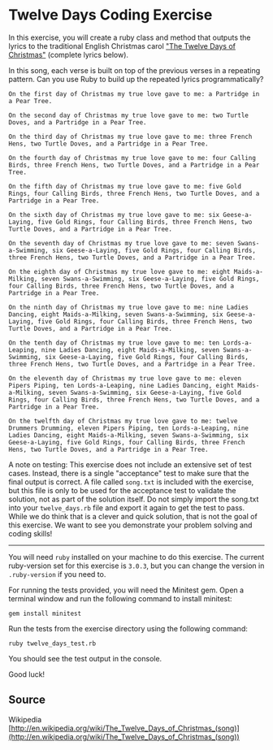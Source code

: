 # Twelve Days Coding Exercise

In this exercise, you will create a ruby class and method that outputs the lyrics to the traditional English Christmas carol ["The Twelve Days of Christmas"](https://en.wikipedia.org/wiki/The_Twelve_Days_of_Christmas_(song)) (complete lyrics below).

In this song, each verse is built on top of the previous verses in a repeating pattern. Can you use Ruby to build up the repeated lyrics programmatically?

```text
On the first day of Christmas my true love gave to me: a Partridge in a Pear Tree.

On the second day of Christmas my true love gave to me: two Turtle Doves, and a Partridge in a Pear Tree.

On the third day of Christmas my true love gave to me: three French Hens, two Turtle Doves, and a Partridge in a Pear Tree.

On the fourth day of Christmas my true love gave to me: four Calling Birds, three French Hens, two Turtle Doves, and a Partridge in a Pear Tree.

On the fifth day of Christmas my true love gave to me: five Gold Rings, four Calling Birds, three French Hens, two Turtle Doves, and a Partridge in a Pear Tree.

On the sixth day of Christmas my true love gave to me: six Geese-a-Laying, five Gold Rings, four Calling Birds, three French Hens, two Turtle Doves, and a Partridge in a Pear Tree.

On the seventh day of Christmas my true love gave to me: seven Swans-a-Swimming, six Geese-a-Laying, five Gold Rings, four Calling Birds, three French Hens, two Turtle Doves, and a Partridge in a Pear Tree.

On the eighth day of Christmas my true love gave to me: eight Maids-a-Milking, seven Swans-a-Swimming, six Geese-a-Laying, five Gold Rings, four Calling Birds, three French Hens, two Turtle Doves, and a Partridge in a Pear Tree.

On the ninth day of Christmas my true love gave to me: nine Ladies Dancing, eight Maids-a-Milking, seven Swans-a-Swimming, six Geese-a-Laying, five Gold Rings, four Calling Birds, three French Hens, two Turtle Doves, and a Partridge in a Pear Tree.

On the tenth day of Christmas my true love gave to me: ten Lords-a-Leaping, nine Ladies Dancing, eight Maids-a-Milking, seven Swans-a-Swimming, six Geese-a-Laying, five Gold Rings, four Calling Birds, three French Hens, two Turtle Doves, and a Partridge in a Pear Tree.

On the eleventh day of Christmas my true love gave to me: eleven Pipers Piping, ten Lords-a-Leaping, nine Ladies Dancing, eight Maids-a-Milking, seven Swans-a-Swimming, six Geese-a-Laying, five Gold Rings, four Calling Birds, three French Hens, two Turtle Doves, and a Partridge in a Pear Tree.

On the twelfth day of Christmas my true love gave to me: twelve Drummers Drumming, eleven Pipers Piping, ten Lords-a-Leaping, nine Ladies Dancing, eight Maids-a-Milking, seven Swans-a-Swimming, six Geese-a-Laying, five Gold Rings, four Calling Birds, three French Hens, two Turtle Doves, and a Partridge in a Pear Tree.
```

A note on testing: This exercise does not include an extensive set of test cases. Instead, there is a single "acceptance" test to make sure that the final output is correct. A file called `song.txt` is included with the exercise, but this file is only to be used for the acceptance test to validate the solution, not as part of the solution itself. Do not simply import the song.txt into your `twelve_days.rb` file and export it again to get the test to pass. While we do think that is a clever and quick solution, that is not the goal of this exercise. We want to see you demonstrate your problem solving and coding skills!

* * * *

You will need `ruby` installed on your machine to do this exercise. The current ruby-version set for this exercise is `3.0.3`, but you can change the version in `.ruby-version` if you need to.

For running the tests provided, you will need the Minitest gem. Open a
terminal window and run the following command to install minitest:

    gem install minitest

Run the tests from the exercise directory using the following command:

    ruby twelve_days_test.rb

You should see the test output in the console.

Good luck!

## Source

Wikipedia [http://en.wikipedia.org/wiki/The_Twelve_Days_of_Christmas_(song)](http://en.wikipedia.org/wiki/The_Twelve_Days_of_Christmas_(song))
